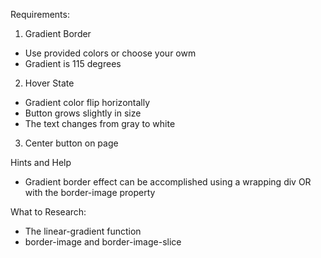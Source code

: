 Requirements:

1. Gradient Border

- Use provided colors or choose your owm
- Gradient is 115 degrees

2. Hover State

- Gradient color flip horizontally
- Button grows slightly in size
- The text changes from gray to white

3. Center button on page

Hints and Help

- Gradient border effect can be accomplished using a wrapping div OR with the border-image property

What to Research:

- The linear-gradient function
- border-image and border-image-slice
